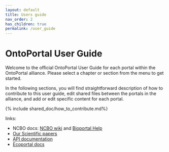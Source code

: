 ```yaml
---
layout: default
title: Users guide
nav_order: 2
has_children: true
permalink: /user_guide
---
```


# OntoPortal User Guide

Welcome to the official OntoPortal User Guide for each portal within the OntoPortal alliance. Please select a chapter or section from the menu to get started.


In the following sections, you will find straightforward description of how to contribute to this user guide, edit shared files between the portals in the alliance, and add or edit specific content for each portal.

{% include shared_doc/how_to_contribute.md%}

links:
- NCBO docs: [NCBO wiki](https://www.bioontology.org/wiki/Main_Page) and  [Bioportal Help](https://www.bioontology.org/wiki/BioPortal_Help)
- [Our Scientific papers](https://github.com/ontoportal/literature) 
- [API documentation](http://data.agroportal.lirmm.fr/documentation) 
- [Ecoportal docs](https://github.com/lifewatch-eric/documentation/wiki/EcoTools) 